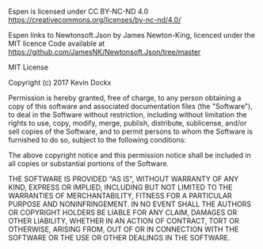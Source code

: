 Espen is licensed under CC BY-NC-ND 4.0 https://creativecommons.org/licenses/by-nc-nd/4.0/

Espen links to Newtonsoft.Json by James Newton-King, licenced under the MIT licence
Code available at https://github.com/JamesNK/Newtonsoft.Json/tree/master

MIT License

Copyright (c) 2017 Kevin Dockx

Permission is hereby granted, free of charge, to any person obtaining a copy of this software and associated documentation files (the "Software"), to deal in the Software without restriction, including without limitation the rights to use, copy, modify, merge, publish, distribute, sublicense, and/or sell copies of the Software, and to permit persons to whom the Software is furnished to do so, subject to the following conditions:

The above copyright notice and this permission notice shall be included in all copies or substantial portions of the Software.

THE SOFTWARE IS PROVIDED "AS IS", WITHOUT WARRANTY OF ANY KIND, EXPRESS OR IMPLIED, INCLUDING BUT NOT LIMITED TO THE WARRANTIES OF MERCHANTABILITY, FITNESS FOR A PARTICULAR PURPOSE AND NONINFRINGEMENT. IN NO EVENT SHALL THE AUTHORS OR COPYRIGHT HOLDERS BE LIABLE FOR ANY CLAIM, DAMAGES OR OTHER LIABILITY, WHETHER IN AN ACTION OF CONTRACT, TORT OR OTHERWISE, ARISING FROM, OUT OF OR IN CONNECTION WITH THE SOFTWARE OR THE USE OR OTHER DEALINGS IN THE SOFTWARE.